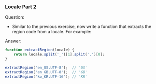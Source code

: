 

### Locale Part 2

Question:

* Similar to the previous exercise, now write a function that extracts the region code from a locale. For example:


Answer:

```javascript
function extractRegion(locale) {
    return locale.split('_')[1].split('.')[0];
}

extractRegion('en_US.UTF-8');  // 'US'
extractRegion('en_GB.UTF-8');  // 'GB'
extractRegion('ko_KR.UTF-16'); // 'KR'
```